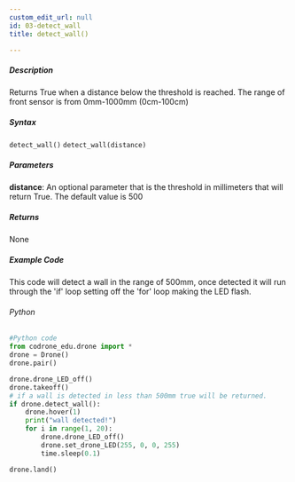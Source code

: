 ```yaml
---
custom_edit_url: null
id: 03-detect_wall
title: detect_wall()

---
```


##### Description

Returns True when a distance below the threshold is reached. The range of front sensor is from 0mm-1000mm (0cm-100cm)


##### Syntax
```detect_wall()```
```detect_wall(distance)```

##### Parameters
**distance**: An optional parameter that is the threshold in millimeters that will return True. The default value is 500

##### Returns

None

##### Example Code
This code will detect a wall in the range of 500mm, once detected it will run through the 'if' loop setting off the 'for' loop making the LED flash. 
###### Python
```python
#Python code
from codrone_edu.drone import *
drone = Drone()
drone.pair()

drone.drone_LED_off()
drone.takeoff()
# if a wall is detected in less than 500mm true will be returned.
if drone.detect_wall():
    drone.hover(1)
    print("wall detected!")
    for i in range(1, 20):
        drone.drone_LED_off()
        drone.set_drone_LED(255, 0, 0, 255)
        time.sleep(0.1)

drone.land()
```